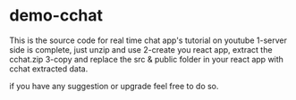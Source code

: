 # demo-cchat
This is the source code for real time chat app's tutorial on youtube
1-server side is complete, just unzip and use
2-create you react app, extract the cchat.zip
3-copy and replace the src & public folder in your react app with cchat extracted data. 


if you have any suggestion or upgrade feel free to do so.
